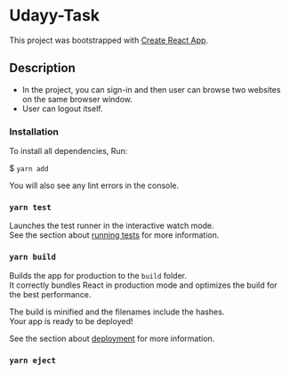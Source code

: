# Udayy-Task

This project was bootstrapped with [Create React App](https://github.com/facebook/create-react-app).

## Description

- In the project, you can sign-in and then user can browse two websites on the same browser window.
- User can logout itself.

###  Installation

To install all dependencies, Run:

$ `yarn add`

You will also see any lint errors in the console.

### `yarn test`

Launches the test runner in the interactive watch mode.\
See the section about [running tests](https://facebook.github.io/create-react-app/docs/running-tests) for more information.

### `yarn build`

Builds the app for production to the `build` folder.\
It correctly bundles React in production mode and optimizes the build for the best performance.

The build is minified and the filenames include the hashes.\
Your app is ready to be deployed!

See the section about [deployment](https://facebook.github.io/create-react-app/docs/deployment) for more information.

### `yarn eject`
